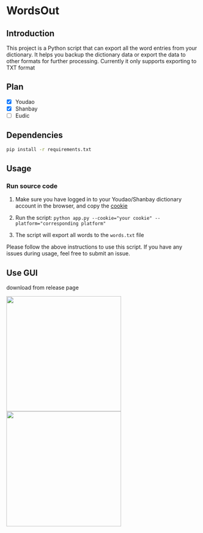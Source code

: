 # WordsOut

## Introduction

This project is a Python script that can export all the word entries from your dictionary. It helps you backup the dictionary data or export the data to other formats for further processing. Currently it only supports exporting to TXT format

## Plan

- [x] Youdao
- [x] Shanbay
- [ ] Eudic

## Dependencies

```bash
pip install -r requirements.txt
```

## Usage 

### Run source code

1. Make sure you have logged in to your Youdao/Shanbay dictionary account in the browser, and copy the [cookie](./screens/cookie.png)

2. Run the script: `python app.py --cookie="your cookie" --platform="corresponding platform"` 

3. The script will export all words to the `words.txt` file

Please follow the above instructions to use this script. If you have any issues during usage, feel free to submit an issue.

## Use GUI

download from release page

<image src="./screens/app-screen-shot.png" width="300"/><image src="./screens/app-screen-shot1.png" width="300"/>
